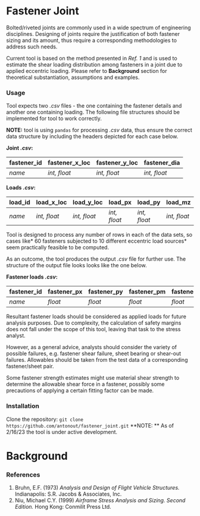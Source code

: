 # Fastener Joint
Bolted/riveted joints are commonly used in a wide spectrum of engineering disciplines. Designing of joints require the justification of both fastener sizing and its amount, thus require a corresponding methodologies to address such needs.

Current tool is based on the method presented in *Ref. 1* and is used to estimate the shear loading distribution among fasteners in a joint due to applied eccentric loading. Please refer to **Background** section for theoretical substantiation, assumptions and examples.

### Usage
Tool expects two *.csv* files - the one containing the fastener details and another one containing loading. The following file structures should be implemented for tool to work correctly.

**NOTE:** tool is using `pandas` for processing *.csv* data, thus ensure the correct data structure by including the headers depicted for each case below. 

**Joint *.csv*:**

| fastener_id | fastener_x_loc | fastener_y_loc | fastener_dia |
| ------------ | ------------ | ------------ | ------------ |
| *name* | *int, float* | *int, float* | *int, float* |

**Loads *.csv*:**

| load_id | load_x_loc | load_y_loc | load_px | load_py | load_mz |
| ------------ | ------------ | ------------ | ------------ | ------------ | ------------ |
| *name* | *int, float* | *int, float* | *int, float* | *int, float* | *int, float* |

Tool is designed to process any number of rows in each of the data sets, so cases like* 60 fasteners subjected to 10 different eccentric load sources* seem practically feasible to be computed.

As an outcome, the tool produces the output *.csv* file for further use. The structure of the output file looks looks like the one below.

**Fastener loads *.csv*:**

| fastener_id | fastener_px | fastener_py | fastener_pm | fastener_pm_x | fastener_pm_y | fastener_p_horizontal | fastener_p_vertical | fastener_resultant_load |
| ------------ | ------------ | ------------ | ------------ | ------------ | ------------ | ------------ | ------------ | ------------ |
| *name* | *float* | *float* | *float* | *float* | *float* | *float* | *float* | *float* |

Resultant fastener loads should be considered as applied loads for future analysis purposes. Due to complexity, the calculation of safety margins does not fall under the scope of this tool, leaving that task to the stress analyst.

However, as a general advice, analysts should consider the variety of possible failures, e.g. fastener shear failure, sheet bearing or shear-out failures. Allowables should be taken from the test data of a corresponding fastener/sheet pair. 

Some fastener strength estimates might use material shear strength to determine the allowable shear force in a fastener, possibly some precautions of applying a certain fitting factor can be made.

### Installation
Clone the repository: `git clone https://github.com/antonout/fastener_joint.git`
**NOTE: ** As of  2/16/23 the tool is under active development.

# Background



### References
1. Bruhn, E.F. (1973) *Analysis and Design of Flight Vehicle Structures.* Indianapolis: S.R. Jacobs & Associates, Inc.
2. Niu, Michael C.Y. (1999) *Airframe Stress Analysis and Sizing. Second Edition.* Hong Kong: Conmilit Press Ltd.
